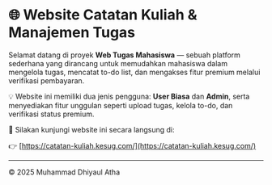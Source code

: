 # 🌐 Website Catatan Kuliah & Manajemen Tugas

Selamat datang di proyek **Web Tugas Mahasiswa** — sebuah platform sederhana yang dirancang untuk memudahkan mahasiswa dalam mengelola tugas, mencatat to-do list, dan mengakses fitur premium melalui verifikasi pembayaran.

💡 Website ini memiliki dua jenis pengguna: **User Biasa** dan **Admin**, serta menyediakan fitur unggulan seperti upload tugas, kelola to-do, dan verifikasi status premium.

🔗 Silakan kunjungi website ini secara langsung di:

👉 [https://catatan-kuliah.kesug.com/](https://catatan-kuliah.kesug.com/)

---

© 2025 Muhammad Dhiyaul Atha
